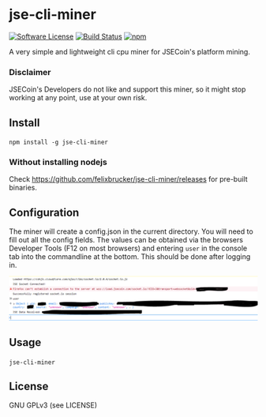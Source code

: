 # jse-cli-miner

[![Software License](https://img.shields.io/badge/license-GPL--3.0-brightgreen.svg?style=flat-square)](LICENSE) [![Build Status](https://img.shields.io/travis/felixbrucker/jse-cli-miner.svg?style=flat-square)](https://travis-ci.org/felixbrucker/jse-cli-miner) [![npm](https://img.shields.io/npm/v/jse-cli-miner.svg?style=flat-square)](https://www.npmjs.com/package/jse-cli-miner)

A very simple and lightweight cli cpu miner for JSECoin's platform mining.

### Disclaimer

JSECoin's Developers do not like and support this miner, so it might stop working at any point, use at your own risk.

## Install

`npm install -g jse-cli-miner`

### Without installing nodejs

Check https://github.com/felixbrucker/jse-cli-miner/releases for pre-built binaries.

## Configuration

The miner will create a config.json in the current directory. You will need to fill out all the config fields. The values can be obtained via the browsers Developer Tools (F12 on most browsers) and entering `user` in the console tab into the commandline at the bottom. This should be done after logging in.

![Console-Browser](/screens/console-browser.png?raw=true "Console-Browser")

## Usage

`jse-cli-miner`

## License

GNU GPLv3 (see LICENSE)
